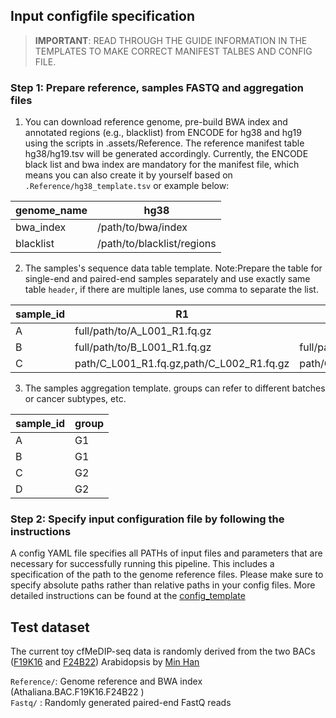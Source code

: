 ## Input configfile specification
> **IMPORTANT**: READ THROUGH THE GUIDE INFORMATION IN THE TEMPLATES TO MAKE CORRECT MANIFEST TALBES AND CONFIG FILE.

### Step 1: Prepare reference, samples FASTQ and aggregation files
1) You can download reference genome, pre-build BWA index and annotated regions (e.g., blacklist) from ENCODE for hg38 and hg19 using the scripts in .assets/Reference. The reference manifest table hg38/hg19.tsv will be generated accordingly. Currently, the ENCODE black list and bwa index are mandatory for the manifest file, which means you can also create it by yourself based on `.Reference/hg38_template.tsv` or example below:

|	genome_name   |     hg38	 |
|---------------|------------|
| bwa_index	    |  /path/to/bwa/index |
| blacklist     |  /path/to/blacklist/regions  |


2) The samples's sequence data table template. Note:Prepare the table for single-end and paired-end samples separately and use exactly same table `header`, if there are multiple lanes, use comma to separate the list.

|	sample_id   |     R1	     |  R2(p.r.n.)|
|-------------|--------------|------------|
|  A	|  full/path/to/A_L001_R1.fq.gz |                              |
|  B	|  full/path/to/B_L001_R1.fq.gz | full/path/to/B_L001_R2.fq.gz |
|  C  |  path/C_L001_R1.fq.gz,path/C_L002_R1.fq.gz | path/C_L001_R2.fq.gz,path/C_L002_R2.fq.gz  |

3) The samples aggregation template. groups can refer to different batches or cancer subtypes, etc.

|	sample_id   |     group	   |
|-------------|--------------|
|  A	|  G1 |
|  B	|  G1 |
|  C  |  G2 |
|  D  |  G2 |

### Step 2: Specify input configuration file by following the instructions
A config YAML file specifies all PATHs of input files and parameters that are necessary for successfully running this pipeline. This includes a specification of the path to the genome reference files. Please make sure to specify absolute paths rather than relative paths in your config files. More detailed instructions can be found at the [config_template](./test/config_template.yaml)


## Test dataset

The current toy cfMeDIP-seq data is randomly derived from the two BACs ([F19K16](https://www.arabidopsis.org/servlets/TairObject?type=assembly_unit&id=362) and [F24B22](https://www.arabidopsis.org/servlet/TairObject?type=AssemblyUnit&name=F24B22)) Arabidopsis by [Min Han](https://github.com/mhanbioinfo/make_toy_fastqs)

`Reference/`: Genome reference and BWA index (Athaliana.BAC.F19K16.F24B22 )   
`Fastq/` : Randomly generated paired-end FastQ reads   
